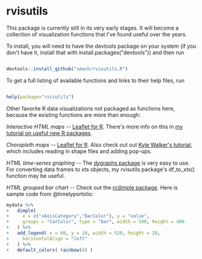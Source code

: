 rvisutils
=========

This package is currently still in its very early stages. It will become a collection of visualization functions that I've found useful over the years.

To install, you will need to have the devtools package on your system (if you don't have it, install that with install.packages("devtools")) and then run

``` r

devtools::install_github("smach/rvisutils.R")
```

To get a full listing of available functions and links to their help files, run

``` r

help(package="rvisutils")
```

Other favorite R data visualizations not packaged as functions here, because the existing functions are more than enough:

*Interactive HTML maps* -- [Leaflet for R](http://rstudio.github.io/leaflet/). There's more info on this in [my tutorial on useful new R packages](http://www.computerworld.com/article/2894448/useful-new-r-packages-for-data-visualization-and-analysis.html).

*Choropleth maps* -- [Leaflet for R](http://rstudio.github.io/leaflet/). Also check out out [Kyle Walker's tutorial](http://rpubs.com/walkerke/leaflet_choropleth), which includes reading in shape files and adding pop-ups.

*HTML time-series graphing* -- The [dygraphs package](http://rstudio.github.io/dygraphs/) is very easy to use. For converting data frames to xts objects, my rvisutils package's df\_to\_xts() function may be useful.

*HTML grouped bar chart* -- Check out the [rcdimple package](https://github.com/timelyportfolio/rcdimple). Here is sample code from @timelyportolio:

``` r
mydata %>%
+   dimple(
+     x = c("xAxisCategory","BarColor"), y = "value",
+     groups = "CarColor", type = "bar", width = 590, height = 400
+   ) %>%
+   add_legend( x = 60, y = 10, width = 520, height = 20,
+     horizontalAlign = "left"
+   ) %>%
+   default_colors( rainbow(4) )
```
